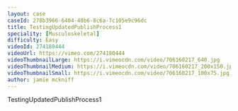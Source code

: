 ```yaml
---
layout: case
caseId: 278b3966-6404-48b6-8c6a-7c105e9c96dc
title: TestingUpdatedPublishProcess1
speciality: [Musculoskeletal]
difficulty: Easy
videoId: 274180444
videoUrl: https://vimeo.com/274180444
videoThumbnailLarge: https://i.vimeocdn.com/video/706160217_640.jpg
videoThumbnailMedium: https://i.vimeocdn.com/video/706160217_200x150.jpg
videoThumbnailSmall: https://i.vimeocdn.com/video/706160217_100x75.jpg
author: jamie mckniff
---
```


TestingUpdatedPublishProcess1